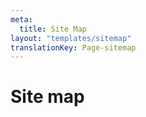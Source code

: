 ```yaml
---
meta:
  title: Site Map
layout: "templates/sitemap"
translationKey: Page-sitemap
---
```


# Site map
